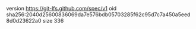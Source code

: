 version https://git-lfs.github.com/spec/v1
oid sha256:2040d25600836069da7e576bdb05703285f62c95d7c7a450a5eed8d0d23622a0
size 336

